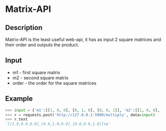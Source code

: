 # Matrix-API

## Description
Matrix-API is the least useful web-api, it has as input 2 square matrices and their order and outputs the product.

## Input
* m1 - first square matrix
* m2 - second square matrix
* order - the order for the square matrices

## Example

```python
>>> input = {'m1':[[1, 0, 0], [0, 1, 0], [0, 0, 1]], 'm2':[[1, 0, 0], [0, 1, 0], [0, 0, 1]], 'order': 3}
>>> r = requests.post('http://127.0.0.1:5000/multiply', data=input)
>>> r.text
'[[1.0,0.0,0.0],[0.0,1.0,0.0],[0.0,0.0,1.0]]\n'
```

